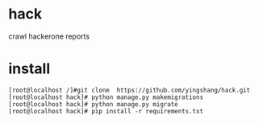 # hack
crawl hackerone reports

# install
```
[root@localhost /]#git clone  https://github.com/yingshang/hack.git
[root@localhost hack]# python manage.py makemigrations
[root@localhost hack]# python manage.py migrate
[root@localhost hack]# pip install -r requirements.txt 
```
